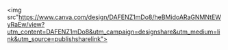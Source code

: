 <img src"https://www.canva.com/design/DAFENZ1mDo8/heBMidoARaGNMNtEWyRaEw/view?utm_content=DAFENZ1mDo8&utm_campaign=designshare&utm_medium=link&utm_source=publishsharelink"></img>
